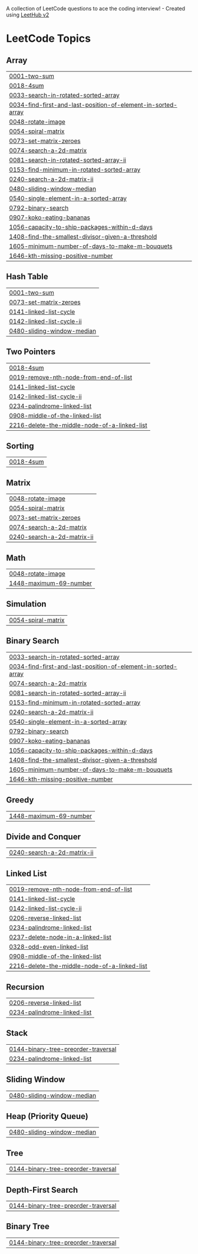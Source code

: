 A collection of LeetCode questions to ace the coding interview! - Created using [LeetHub v2](https://github.com/arunbhardwaj/LeetHub-2.0)
<!---LeetCode Topics Start-->
# LeetCode Topics
## Array
|  |
| ------- |
| [0001-two-sum](https://github.com/IshantSingh27/LeetCode/tree/master/0001-two-sum) |
| [0018-4sum](https://github.com/IshantSingh27/LeetCode/tree/master/0018-4sum) |
| [0033-search-in-rotated-sorted-array](https://github.com/IshantSingh27/LeetCode/tree/master/0033-search-in-rotated-sorted-array) |
| [0034-find-first-and-last-position-of-element-in-sorted-array](https://github.com/IshantSingh27/LeetCode/tree/master/0034-find-first-and-last-position-of-element-in-sorted-array) |
| [0048-rotate-image](https://github.com/IshantSingh27/LeetCode/tree/master/0048-rotate-image) |
| [0054-spiral-matrix](https://github.com/IshantSingh27/LeetCode/tree/master/0054-spiral-matrix) |
| [0073-set-matrix-zeroes](https://github.com/IshantSingh27/LeetCode/tree/master/0073-set-matrix-zeroes) |
| [0074-search-a-2d-matrix](https://github.com/IshantSingh27/LeetCode/tree/master/0074-search-a-2d-matrix) |
| [0081-search-in-rotated-sorted-array-ii](https://github.com/IshantSingh27/LeetCode/tree/master/0081-search-in-rotated-sorted-array-ii) |
| [0153-find-minimum-in-rotated-sorted-array](https://github.com/IshantSingh27/LeetCode/tree/master/0153-find-minimum-in-rotated-sorted-array) |
| [0240-search-a-2d-matrix-ii](https://github.com/IshantSingh27/LeetCode/tree/master/0240-search-a-2d-matrix-ii) |
| [0480-sliding-window-median](https://github.com/IshantSingh27/LeetCode/tree/master/0480-sliding-window-median) |
| [0540-single-element-in-a-sorted-array](https://github.com/IshantSingh27/LeetCode/tree/master/0540-single-element-in-a-sorted-array) |
| [0792-binary-search](https://github.com/IshantSingh27/LeetCode/tree/master/0792-binary-search) |
| [0907-koko-eating-bananas](https://github.com/IshantSingh27/LeetCode/tree/master/0907-koko-eating-bananas) |
| [1056-capacity-to-ship-packages-within-d-days](https://github.com/IshantSingh27/LeetCode/tree/master/1056-capacity-to-ship-packages-within-d-days) |
| [1408-find-the-smallest-divisor-given-a-threshold](https://github.com/IshantSingh27/LeetCode/tree/master/1408-find-the-smallest-divisor-given-a-threshold) |
| [1605-minimum-number-of-days-to-make-m-bouquets](https://github.com/IshantSingh27/LeetCode/tree/master/1605-minimum-number-of-days-to-make-m-bouquets) |
| [1646-kth-missing-positive-number](https://github.com/IshantSingh27/LeetCode/tree/master/1646-kth-missing-positive-number) |
## Hash Table
|  |
| ------- |
| [0001-two-sum](https://github.com/IshantSingh27/LeetCode/tree/master/0001-two-sum) |
| [0073-set-matrix-zeroes](https://github.com/IshantSingh27/LeetCode/tree/master/0073-set-matrix-zeroes) |
| [0141-linked-list-cycle](https://github.com/IshantSingh27/LeetCode/tree/master/0141-linked-list-cycle) |
| [0142-linked-list-cycle-ii](https://github.com/IshantSingh27/LeetCode/tree/master/0142-linked-list-cycle-ii) |
| [0480-sliding-window-median](https://github.com/IshantSingh27/LeetCode/tree/master/0480-sliding-window-median) |
## Two Pointers
|  |
| ------- |
| [0018-4sum](https://github.com/IshantSingh27/LeetCode/tree/master/0018-4sum) |
| [0019-remove-nth-node-from-end-of-list](https://github.com/IshantSingh27/LeetCode/tree/master/0019-remove-nth-node-from-end-of-list) |
| [0141-linked-list-cycle](https://github.com/IshantSingh27/LeetCode/tree/master/0141-linked-list-cycle) |
| [0142-linked-list-cycle-ii](https://github.com/IshantSingh27/LeetCode/tree/master/0142-linked-list-cycle-ii) |
| [0234-palindrome-linked-list](https://github.com/IshantSingh27/LeetCode/tree/master/0234-palindrome-linked-list) |
| [0908-middle-of-the-linked-list](https://github.com/IshantSingh27/LeetCode/tree/master/0908-middle-of-the-linked-list) |
| [2216-delete-the-middle-node-of-a-linked-list](https://github.com/IshantSingh27/LeetCode/tree/master/2216-delete-the-middle-node-of-a-linked-list) |
## Sorting
|  |
| ------- |
| [0018-4sum](https://github.com/IshantSingh27/LeetCode/tree/master/0018-4sum) |
## Matrix
|  |
| ------- |
| [0048-rotate-image](https://github.com/IshantSingh27/LeetCode/tree/master/0048-rotate-image) |
| [0054-spiral-matrix](https://github.com/IshantSingh27/LeetCode/tree/master/0054-spiral-matrix) |
| [0073-set-matrix-zeroes](https://github.com/IshantSingh27/LeetCode/tree/master/0073-set-matrix-zeroes) |
| [0074-search-a-2d-matrix](https://github.com/IshantSingh27/LeetCode/tree/master/0074-search-a-2d-matrix) |
| [0240-search-a-2d-matrix-ii](https://github.com/IshantSingh27/LeetCode/tree/master/0240-search-a-2d-matrix-ii) |
## Math
|  |
| ------- |
| [0048-rotate-image](https://github.com/IshantSingh27/LeetCode/tree/master/0048-rotate-image) |
| [1448-maximum-69-number](https://github.com/IshantSingh27/LeetCode/tree/master/1448-maximum-69-number) |
## Simulation
|  |
| ------- |
| [0054-spiral-matrix](https://github.com/IshantSingh27/LeetCode/tree/master/0054-spiral-matrix) |
## Binary Search
|  |
| ------- |
| [0033-search-in-rotated-sorted-array](https://github.com/IshantSingh27/LeetCode/tree/master/0033-search-in-rotated-sorted-array) |
| [0034-find-first-and-last-position-of-element-in-sorted-array](https://github.com/IshantSingh27/LeetCode/tree/master/0034-find-first-and-last-position-of-element-in-sorted-array) |
| [0074-search-a-2d-matrix](https://github.com/IshantSingh27/LeetCode/tree/master/0074-search-a-2d-matrix) |
| [0081-search-in-rotated-sorted-array-ii](https://github.com/IshantSingh27/LeetCode/tree/master/0081-search-in-rotated-sorted-array-ii) |
| [0153-find-minimum-in-rotated-sorted-array](https://github.com/IshantSingh27/LeetCode/tree/master/0153-find-minimum-in-rotated-sorted-array) |
| [0240-search-a-2d-matrix-ii](https://github.com/IshantSingh27/LeetCode/tree/master/0240-search-a-2d-matrix-ii) |
| [0540-single-element-in-a-sorted-array](https://github.com/IshantSingh27/LeetCode/tree/master/0540-single-element-in-a-sorted-array) |
| [0792-binary-search](https://github.com/IshantSingh27/LeetCode/tree/master/0792-binary-search) |
| [0907-koko-eating-bananas](https://github.com/IshantSingh27/LeetCode/tree/master/0907-koko-eating-bananas) |
| [1056-capacity-to-ship-packages-within-d-days](https://github.com/IshantSingh27/LeetCode/tree/master/1056-capacity-to-ship-packages-within-d-days) |
| [1408-find-the-smallest-divisor-given-a-threshold](https://github.com/IshantSingh27/LeetCode/tree/master/1408-find-the-smallest-divisor-given-a-threshold) |
| [1605-minimum-number-of-days-to-make-m-bouquets](https://github.com/IshantSingh27/LeetCode/tree/master/1605-minimum-number-of-days-to-make-m-bouquets) |
| [1646-kth-missing-positive-number](https://github.com/IshantSingh27/LeetCode/tree/master/1646-kth-missing-positive-number) |
## Greedy
|  |
| ------- |
| [1448-maximum-69-number](https://github.com/IshantSingh27/LeetCode/tree/master/1448-maximum-69-number) |
## Divide and Conquer
|  |
| ------- |
| [0240-search-a-2d-matrix-ii](https://github.com/IshantSingh27/LeetCode/tree/master/0240-search-a-2d-matrix-ii) |
## Linked List
|  |
| ------- |
| [0019-remove-nth-node-from-end-of-list](https://github.com/IshantSingh27/LeetCode/tree/master/0019-remove-nth-node-from-end-of-list) |
| [0141-linked-list-cycle](https://github.com/IshantSingh27/LeetCode/tree/master/0141-linked-list-cycle) |
| [0142-linked-list-cycle-ii](https://github.com/IshantSingh27/LeetCode/tree/master/0142-linked-list-cycle-ii) |
| [0206-reverse-linked-list](https://github.com/IshantSingh27/LeetCode/tree/master/0206-reverse-linked-list) |
| [0234-palindrome-linked-list](https://github.com/IshantSingh27/LeetCode/tree/master/0234-palindrome-linked-list) |
| [0237-delete-node-in-a-linked-list](https://github.com/IshantSingh27/LeetCode/tree/master/0237-delete-node-in-a-linked-list) |
| [0328-odd-even-linked-list](https://github.com/IshantSingh27/LeetCode/tree/master/0328-odd-even-linked-list) |
| [0908-middle-of-the-linked-list](https://github.com/IshantSingh27/LeetCode/tree/master/0908-middle-of-the-linked-list) |
| [2216-delete-the-middle-node-of-a-linked-list](https://github.com/IshantSingh27/LeetCode/tree/master/2216-delete-the-middle-node-of-a-linked-list) |
## Recursion
|  |
| ------- |
| [0206-reverse-linked-list](https://github.com/IshantSingh27/LeetCode/tree/master/0206-reverse-linked-list) |
| [0234-palindrome-linked-list](https://github.com/IshantSingh27/LeetCode/tree/master/0234-palindrome-linked-list) |
## Stack
|  |
| ------- |
| [0144-binary-tree-preorder-traversal](https://github.com/IshantSingh27/LeetCode/tree/master/0144-binary-tree-preorder-traversal) |
| [0234-palindrome-linked-list](https://github.com/IshantSingh27/LeetCode/tree/master/0234-palindrome-linked-list) |
## Sliding Window
|  |
| ------- |
| [0480-sliding-window-median](https://github.com/IshantSingh27/LeetCode/tree/master/0480-sliding-window-median) |
## Heap (Priority Queue)
|  |
| ------- |
| [0480-sliding-window-median](https://github.com/IshantSingh27/LeetCode/tree/master/0480-sliding-window-median) |
## Tree
|  |
| ------- |
| [0144-binary-tree-preorder-traversal](https://github.com/IshantSingh27/LeetCode/tree/master/0144-binary-tree-preorder-traversal) |
## Depth-First Search
|  |
| ------- |
| [0144-binary-tree-preorder-traversal](https://github.com/IshantSingh27/LeetCode/tree/master/0144-binary-tree-preorder-traversal) |
## Binary Tree
|  |
| ------- |
| [0144-binary-tree-preorder-traversal](https://github.com/IshantSingh27/LeetCode/tree/master/0144-binary-tree-preorder-traversal) |
<!---LeetCode Topics End-->